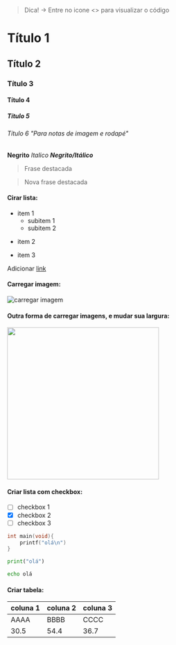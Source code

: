 > Dica! -> Entre no icone <> para visualizar o código
# Título 1
## Título 2
### Título 3
#### Título 4
##### Título 5
###### Título 6 "Para notas de imagem e rodapé"

<!-- comentário -->

**Negrito** *Italico* ***Negrito/Itálico***

> Frase destacada

> Nova frase destacada

#### Cirar lista:
- item 1
    - subitem 1
    * subitem 2
* item 2
- item 3

Adicionar [link](https://github.com/faleite)

#### Carregar imagem:
![carregar imagem](https://encurtador.com.br/fkAZ3)

#### Outra forma de carregar imagens, e mudar sua largura:
<img src="https://encurtador.com.br/fkAZ3" width=350>

#### Criar lista com checkbox:
- [ ] checkbox 1
- [x] checkbox 2
- [ ] checkbox 3

<!-- fazer identação de código:
```c
insira seu(codigo){
    aqui
}
``` -->

```c
int main(void){
    printf("olá\n")
}
```

```py
print("olá")
```

```sh
echo olá
```
#### Criar tabela:
coluna 1 | coluna 2 | coluna 3 |
---|---|---|
AAAA | BBBB | CCCC |
30.5 | 54.4 | 36.7 |
